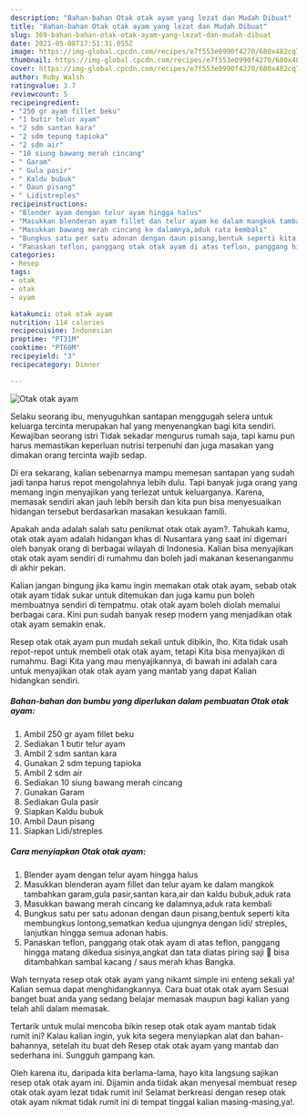 ```yaml
---
description: "Bahan-bahan Otak otak ayam yang lezat dan Mudah Dibuat"
title: "Bahan-bahan Otak otak ayam yang lezat dan Mudah Dibuat"
slug: 369-bahan-bahan-otak-otak-ayam-yang-lezat-dan-mudah-dibuat
date: 2021-05-08T17:51:31.055Z
image: https://img-global.cpcdn.com/recipes/e7f553e0990f4270/680x482cq70/otak-otak-ayam-foto-resep-utama.jpg
thumbnail: https://img-global.cpcdn.com/recipes/e7f553e0990f4270/680x482cq70/otak-otak-ayam-foto-resep-utama.jpg
cover: https://img-global.cpcdn.com/recipes/e7f553e0990f4270/680x482cq70/otak-otak-ayam-foto-resep-utama.jpg
author: Ruby Walsh
ratingvalue: 3.7
reviewcount: 5
recipeingredient:
- "250 gr ayam fillet beku"
- "1 butir telur ayam"
- "2 sdm santan kara"
- "2 sdm tepung tapioka"
- "2 sdm air"
- "10 siung bawang merah cincang"
- " Garam"
- " Gula pasir"
- " Kaldu bubuk"
- " Daun pisang"
- " Lidistreples"
recipeinstructions:
- "Blender ayam dengan telur ayam hingga halus"
- "Masukkan blenderan ayam fillet dan telur ayam ke dalam mangkok tambahkan garam,gula pasir,santan kara,air dan kaldu bubuk,aduk rata"
- "Masukkan bawang merah cincang ke dalamnya,aduk rata kembali"
- "Bungkus satu per satu adonan dengan daun pisang,bentuk seperti kita membungkus lontong,sematkan kedua ujungnya dengan lidi/ streples, lanjutkan hingga semua adonan habis."
- "Panaskan teflon, panggang otak otak ayam di atas teflon, panggang hingga matang dikedua sisinya,angkat dan tata diatas piring saji 🤗 bisa ditambahkan sambal kacang / saus merah khas Bangka."
categories:
- Resep
tags:
- otak
- otak
- ayam

katakunci: otak otak ayam 
nutrition: 114 calories
recipecuisine: Indonesian
preptime: "PT31M"
cooktime: "PT60M"
recipeyield: "3"
recipecategory: Dinner

---
```



![Otak otak ayam](https://img-global.cpcdn.com/recipes/e7f553e0990f4270/680x482cq70/otak-otak-ayam-foto-resep-utama.jpg)

Selaku seorang ibu, menyuguhkan santapan menggugah selera untuk keluarga tercinta merupakan hal yang menyenangkan bagi kita sendiri. Kewajiban seorang istri Tidak sekadar mengurus rumah saja, tapi kamu pun harus memastikan keperluan nutrisi terpenuhi dan juga masakan yang dimakan orang tercinta wajib sedap.

Di era  sekarang, kalian sebenarnya mampu memesan santapan yang sudah jadi tanpa harus repot mengolahnya lebih dulu. Tapi banyak juga orang yang memang ingin menyajikan yang terlezat untuk keluarganya. Karena, memasak sendiri akan jauh lebih bersih dan kita pun bisa menyesuaikan hidangan tersebut berdasarkan masakan kesukaan famili. 



Apakah anda adalah salah satu penikmat otak otak ayam?. Tahukah kamu, otak otak ayam adalah hidangan khas di Nusantara yang saat ini digemari oleh banyak orang di berbagai wilayah di Indonesia. Kalian bisa menyajikan otak otak ayam sendiri di rumahmu dan boleh jadi makanan kesenanganmu di akhir pekan.

Kalian jangan bingung jika kamu ingin memakan otak otak ayam, sebab otak otak ayam tidak sukar untuk ditemukan dan juga kamu pun boleh membuatnya sendiri di tempatmu. otak otak ayam boleh diolah memalui berbagai cara. Kini pun sudah banyak resep modern yang menjadikan otak otak ayam semakin enak.

Resep otak otak ayam pun mudah sekali untuk dibikin, lho. Kita tidak usah repot-repot untuk membeli otak otak ayam, tetapi Kita bisa menyajikan di rumahmu. Bagi Kita yang mau menyajikannya, di bawah ini adalah cara untuk menyajikan otak otak ayam yang mantab yang dapat Kalian hidangkan sendiri.

<!--inarticleads1-->

##### Bahan-bahan dan bumbu yang diperlukan dalam pembuatan Otak otak ayam:

1. Ambil 250 gr ayam fillet beku
1. Sediakan 1 butir telur ayam
1. Ambil 2 sdm santan kara
1. Gunakan 2 sdm tepung tapioka
1. Ambil 2 sdm air
1. Sediakan 10 siung bawang merah cincang
1. Gunakan  Garam
1. Sediakan  Gula pasir
1. Siapkan  Kaldu bubuk
1. Ambil  Daun pisang
1. Siapkan  Lidi/streples




<!--inarticleads2-->

##### Cara menyiapkan Otak otak ayam:

1. Blender ayam dengan telur ayam hingga halus
1. Masukkan blenderan ayam fillet dan telur ayam ke dalam mangkok tambahkan garam,gula pasir,santan kara,air dan kaldu bubuk,aduk rata
1. Masukkan bawang merah cincang ke dalamnya,aduk rata kembali
1. Bungkus satu per satu adonan dengan daun pisang,bentuk seperti kita membungkus lontong,sematkan kedua ujungnya dengan lidi/ streples, lanjutkan hingga semua adonan habis.
1. Panaskan teflon, panggang otak otak ayam di atas teflon, panggang hingga matang dikedua sisinya,angkat dan tata diatas piring saji 🤗 bisa ditambahkan sambal kacang / saus merah khas Bangka.




Wah ternyata resep otak otak ayam yang nikamt simple ini enteng sekali ya! Kalian semua dapat menghidangkannya. Cara buat otak otak ayam Sesuai banget buat anda yang sedang belajar memasak maupun bagi kalian yang telah ahli dalam memasak.

Tertarik untuk mulai mencoba bikin resep otak otak ayam mantab tidak rumit ini? Kalau kalian ingin, yuk kita segera menyiapkan alat dan bahan-bahannya, setelah itu buat deh Resep otak otak ayam yang mantab dan sederhana ini. Sungguh gampang kan. 

Oleh karena itu, daripada kita berlama-lama, hayo kita langsung sajikan resep otak otak ayam ini. Dijamin anda tiidak akan menyesal membuat resep otak otak ayam lezat tidak rumit ini! Selamat berkreasi dengan resep otak otak ayam nikmat tidak rumit ini di tempat tinggal kalian masing-masing,ya!.

